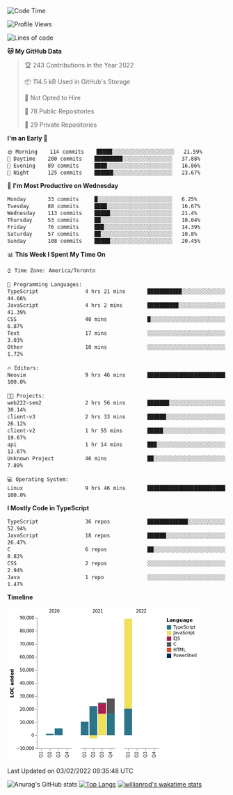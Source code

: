 <!--START_SECTION:waka-->
![Code Time](http://img.shields.io/badge/Code%20Time-139%20hrs%2021%20mins-blue)

![Profile Views](http://img.shields.io/badge/Profile%20Views-26-blue)

![Lines of code](https://img.shields.io/badge/From%20Hello%20World%20I%27ve%20Written-180%20Thousand%20lines%20of%20code-blue)

**🐱 My GitHub Data** 

> 🏆 243 Contributions in the Year 2022
 > 
> 📦 114.5 kB Used in GitHub's Storage 
 > 
> 🚫 Not Opted to Hire
 > 
> 📜 78 Public Repositories 
 > 
> 🔑 29 Private Repositories  
 > 
**I'm an Early 🐤** 

```text
🌞 Morning    114 commits    █████░░░░░░░░░░░░░░░░░░░░   21.59% 
🌆 Daytime    200 commits    █████████░░░░░░░░░░░░░░░░   37.88% 
🌃 Evening    89 commits     ████░░░░░░░░░░░░░░░░░░░░░   16.86% 
🌙 Night      125 commits    ██████░░░░░░░░░░░░░░░░░░░   23.67%

```
📅 **I'm Most Productive on Wednesday** 

```text
Monday       33 commits     █░░░░░░░░░░░░░░░░░░░░░░░░   6.25% 
Tuesday      88 commits     ████░░░░░░░░░░░░░░░░░░░░░   16.67% 
Wednesday    113 commits    █████░░░░░░░░░░░░░░░░░░░░   21.4% 
Thursday     53 commits     ██░░░░░░░░░░░░░░░░░░░░░░░   10.04% 
Friday       76 commits     ███░░░░░░░░░░░░░░░░░░░░░░   14.39% 
Saturday     57 commits     ██░░░░░░░░░░░░░░░░░░░░░░░   10.8% 
Sunday       108 commits    █████░░░░░░░░░░░░░░░░░░░░   20.45%

```


📊 **This Week I Spent My Time On** 

```text
⌚︎ Time Zone: America/Toronto

💬 Programming Languages: 
TypeScript               4 hrs 21 mins       ███████████░░░░░░░░░░░░░░   44.66% 
JavaScript               4 hrs 2 mins        ██████████░░░░░░░░░░░░░░░   41.39% 
CSS                      40 mins             █░░░░░░░░░░░░░░░░░░░░░░░░   6.87% 
Text                     17 mins             ░░░░░░░░░░░░░░░░░░░░░░░░░   3.03% 
Other                    10 mins             ░░░░░░░░░░░░░░░░░░░░░░░░░   1.72%

🔥 Editors: 
Neovim                   9 hrs 46 mins       █████████████████████████   100.0%

🐱‍💻 Projects: 
web222-sem2              2 hrs 56 mins       ███████░░░░░░░░░░░░░░░░░░   30.14% 
client-v3                2 hrs 33 mins       ██████░░░░░░░░░░░░░░░░░░░   26.12% 
client-v2                1 hr 55 mins        █████░░░░░░░░░░░░░░░░░░░░   19.67% 
api                      1 hr 14 mins        ███░░░░░░░░░░░░░░░░░░░░░░   12.67% 
Unknown Project          46 mins             ██░░░░░░░░░░░░░░░░░░░░░░░   7.89%

💻 Operating System: 
Linux                    9 hrs 46 mins       █████████████████████████   100.0%

```

**I Mostly Code in TypeScript** 

```text
TypeScript               36 repos            █████████████░░░░░░░░░░░░   52.94% 
JavaScript               18 repos            ██████░░░░░░░░░░░░░░░░░░░   26.47% 
C                        6 repos             ██░░░░░░░░░░░░░░░░░░░░░░░   8.82% 
CSS                      2 repos             ░░░░░░░░░░░░░░░░░░░░░░░░░   2.94% 
Java                     1 repo              ░░░░░░░░░░░░░░░░░░░░░░░░░   1.47%

```


**Timeline**

![Chart not found](https://raw.githubusercontent.com/wise-introvert/wise-introvert/master/charts/bar_graph.png) 


 Last Updated on 03/02/2022 09:35:48 UTC
<!--END_SECTION:waka-->

![Anurag's GitHub stats](https://github-readme-stats.vercel.app/api?username=wise-introvert&count_private=true&show_icons=true)
[![Top Langs](https://github-readme-stats.vercel.app/api/top-langs/?username=wise-introvert&langs_count=10)](https://github.com/anuraghazra/github-readme-stats)
[![willianrod's wakatime stats](https://github-readme-stats.vercel.app/api/wakatime?username=wiseintrovert)](https://github.com/anuraghazra/github-readme-stats)
